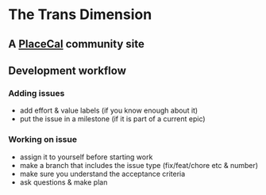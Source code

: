 # The Trans Dimension
## A [PlaceCal](https://placecal.org/) community site

## Development workflow
### Adding issues
 - add effort & value labels (if you know enough about it)
 - put the issue in a milestone (if it is part of a current epic)

### Working on issue
- assign it to yourself before starting work
- make a branch that includes the issue type (fix/feat/chore etc & number)
- make sure you understand the acceptance criteria
- ask questions & make plan
